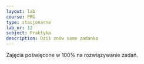 ```yaml
---
layout: lab
course: PRG
type: stacjonarne
lab_nr: 12
subject: Praktyka
description: Dziś znów same zadanka
---
```

Zajęcia poświęcone w 100% na rozwiązywanie zadań.